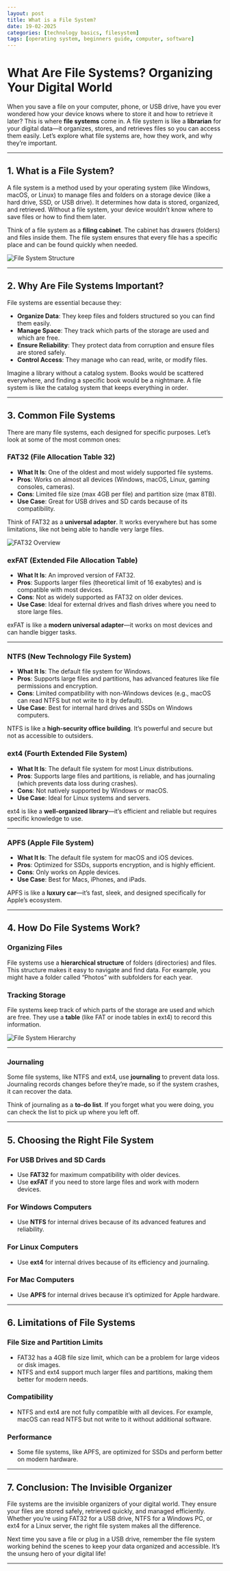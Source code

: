 ```yaml
---
layout: post
title: What is a File System?
date: 19-02-2025
categories: [technology basics, filesystem]
tags: [operating system, beginners guide, computer, software]
---
```


# **What Are File Systems? Organizing Your Digital World**

When you save a file on your computer, phone, or USB drive, have you ever wondered how your device knows where to store it and how to retrieve it later? This is where **file systems** come in. A file system is like a **librarian** for your digital data—it organizes, stores, and retrieves files so you can access them easily. Let’s explore what file systems are, how they work, and why they’re important.

---

## **1. What is a File System?**

A file system is a method used by your operating system (like Windows, macOS, or Linux) to manage files and folders on a storage device (like a hard drive, SSD, or USB drive). It determines how data is stored, organized, and retrieved. Without a file system, your device wouldn’t know where to save files or how to find them later.

Think of a file system as a **filing cabinet**. The cabinet has drawers (folders) and files inside them. The file system ensures that every file has a specific place and can be found quickly when needed.

![File System Structure](https://linuxiac.b-cdn.net/wp-content/uploads/2021/04/linux-filesystem-types.png)

---

## **2. Why Are File Systems Important?**

File systems are essential because they:
- **Organize Data**: They keep files and folders structured so you can find them easily.
- **Manage Space**: They track which parts of the storage are used and which are free.
- **Ensure Reliability**: They protect data from corruption and ensure files are stored safely.
- **Control Access**: They manage who can read, write, or modify files.

Imagine a library without a catalog system. Books would be scattered everywhere, and finding a specific book would be a nightmare. A file system is like the catalog system that keeps everything in order.

---

## **3. Common File Systems**

There are many file systems, each designed for specific purposes. Let’s look at some of the most common ones:

### **FAT32 (File Allocation Table 32)**
- **What It Is**: One of the oldest and most widely supported file systems.
- **Pros**: Works on almost all devices (Windows, macOS, Linux, gaming consoles, cameras).
- **Cons**: Limited file size (max 4GB per file) and partition size (max 8TB).
- **Use Case**: Great for USB drives and SD cards because of its compatibility.

Think of FAT32 as a **universal adapter**. It works everywhere but has some limitations, like not being able to handle very large files.

![FAT32 Overview]()

### **exFAT (Extended File Allocation Table)**
- **What It Is**: An improved version of FAT32.
- **Pros**: Supports larger files (theoretical limit of 16 exabytes) and is compatible with most devices.
- **Cons**: Not as widely supported as FAT32 on older devices.
- **Use Case**: Ideal for external drives and flash drives where you need to store large files.

exFAT is like a **modern universal adapter**—it works on most devices and can handle bigger tasks.

---

### **NTFS (New Technology File System)**
- **What It Is**: The default file system for Windows.
- **Pros**: Supports large files and partitions, has advanced features like file permissions and encryption.
- **Cons**: Limited compatibility with non-Windows devices (e.g., macOS can read NTFS but not write to it by default).
- **Use Case**: Best for internal hard drives and SSDs on Windows computers.

NTFS is like a **high-security office building**. It’s powerful and secure but not as accessible to outsiders.

### **ext4 (Fourth Extended File System)**
- **What It Is**: The default file system for most Linux distributions.
- **Pros**: Supports large files and partitions, is reliable, and has journaling (which prevents data loss during crashes).
- **Cons**: Not natively supported by Windows or macOS.
- **Use Case**: Ideal for Linux systems and servers.

ext4 is like a **well-organized library**—it’s efficient and reliable but requires specific knowledge to use.

---

### **APFS (Apple File System)**
- **What It Is**: The default file system for macOS and iOS devices.
- **Pros**: Optimized for SSDs, supports encryption, and is highly efficient.
- **Cons**: Only works on Apple devices.
- **Use Case**: Best for Macs, iPhones, and iPads.

APFS is like a **luxury car**—it’s fast, sleek, and designed specifically for Apple’s ecosystem.


---

## **4. How Do File Systems Work?**

### **Organizing Files**
File systems use a **hierarchical structure** of folders (directories) and files. This structure makes it easy to navigate and find data. For example, you might have a folder called “Photos” with subfolders for each year.

### **Tracking Storage**
File systems keep track of which parts of the storage are used and which are free. They use a **table** (like FAT or inode tables in ext4) to record this information.

![File System Hierarchy](https://www.linuxfoundation.org/hs-fs/hubfs/Imported_Blog_Media/standard-unix-filesystem-hierarchy-1.png?width=1817&height=1001&name=standard-unix-filesystem-hierarchy-1.png)

---

### **Journaling**
Some file systems, like NTFS and ext4, use **journaling** to prevent data loss. Journaling records changes before they’re made, so if the system crashes, it can recover the data.

Think of journaling as a **to-do list**. If you forget what you were doing, you can check the list to pick up where you left off.

---

## **5. Choosing the Right File System**

### **For USB Drives and SD Cards**
- Use **FAT32** for maximum compatibility with older devices.
- Use **exFAT** if you need to store large files and work with modern devices.

### **For Windows Computers**
- Use **NTFS** for internal drives because of its advanced features and reliability.

### **For Linux Computers**
- Use **ext4** for internal drives because of its efficiency and journaling.

### **For Mac Computers**
- Use **APFS** for internal drives because it’s optimized for Apple hardware.

---

## **6. Limitations of File Systems**

### **File Size and Partition Limits**
- FAT32 has a 4GB file size limit, which can be a problem for large videos or disk images.
- NTFS and ext4 support much larger files and partitions, making them better for modern needs.

### **Compatibility**
- NTFS and ext4 are not fully compatible with all devices. For example, macOS can read NTFS but not write to it without additional software.

### **Performance**
- Some file systems, like APFS, are optimized for SSDs and perform better on modern hardware.


---

## **7. Conclusion: The Invisible Organizer**

File systems are the invisible organizers of your digital world. They ensure your files are stored safely, retrieved quickly, and managed efficiently. Whether you’re using FAT32 for a USB drive, NTFS for a Windows PC, or ext4 for a Linux server, the right file system makes all the difference.

Next time you save a file or plug in a USB drive, remember the file system working behind the scenes to keep your data organized and accessible. It’s the unsung hero of your digital life!

---


